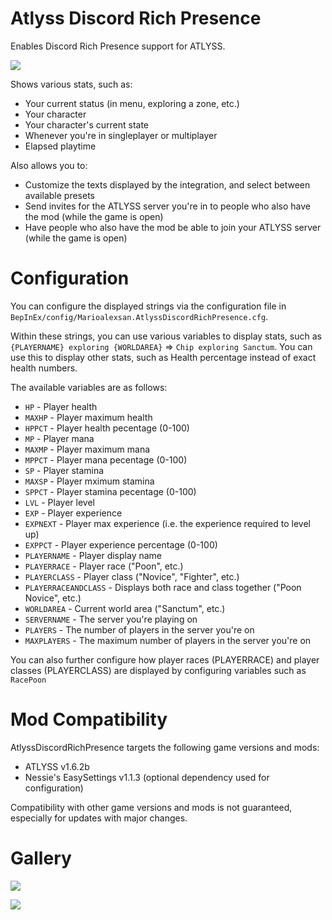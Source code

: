 # Atlyss Discord Rich Presence

Enables Discord Rich Presence support for ATLYSS.

![](https://i.imgur.com/eGlh4yG.png)

Shows various stats, such as:
- Your current status (in menu, exploring a zone, etc.)
- Your character
- Your character's current state
- Whenever you're in singleplayer or multiplayer
- Elapsed playtime

Also allows you to:
- Customize the texts displayed by the integration, and select between available presets
- Send invites for the ATLYSS server you're in to people who also have the mod (while the game is open)
- Have people who also have the mod be able to join your ATLYSS server (while the game is open)

# Configuration

You can configure the displayed strings via the configuration file in `BepInEx/config/Marioalexsan.AtlyssDiscordRichPresence.cfg`.

Within these strings, you can use various variables to display stats, such as `{PLAYERNAME} exploring {WORLDAREA}` => `Chip exploring Sanctum`. You can use this to display other stats, such as Health percentage instead of exact health numbers.

The available variables are as follows:
- `HP` - Player health
- `MAXHP` - Player maximum health
- `HPPCT` - Player health pecentage (0-100)
- `MP` - Player mana
- `MAXMP` - Player maximum mana
- `MPPCT` - Player mana pecentage (0-100)
- `SP` - Player stamina
- `MAXSP` - Player mximum stamina
- `SPPCT` - Player stamina pecentage (0-100)
- `LVL` - Player level
- `EXP` - Player experience
- `EXPNEXT` - Player max experience (i.e. the experience required to level up)
- `EXPPCT` - Player experience percentage (0-100)
- `PLAYERNAME` - Player display name
- `PLAYERRACE` - Player race ("Poon", etc.)
- `PLAYERCLASS` - Player class ("Novice", "Fighter", etc.)
- `PLAYERRACEANDCLASS` - Displays both race and class together ("Poon Novice", etc.)
- `WORLDAREA` - Current world area ("Sanctum", etc.)
- `SERVERNAME` - The server you're playing on
- `PLAYERS` - The number of players in the server you're on
- `MAXPLAYERS` - The maximum number of players in the server you're on

You can also further configure how player races (PLAYERRACE) and player classes (PLAYERCLASS) are displayed by configuring variables such as `RacePoon`

# Mod Compatibility

AtlyssDiscordRichPresence targets the following game versions and mods:

- ATLYSS v1.6.2b
- Nessie's EasySettings v1.1.3 (optional dependency used for configuration)

Compatibility with other game versions and mods is not guaranteed, especially for updates with major changes.

# Gallery

![](https://i.imgur.com/zHNFQb4.png)

![](https://i.imgur.com/G2VhZDa.png)

